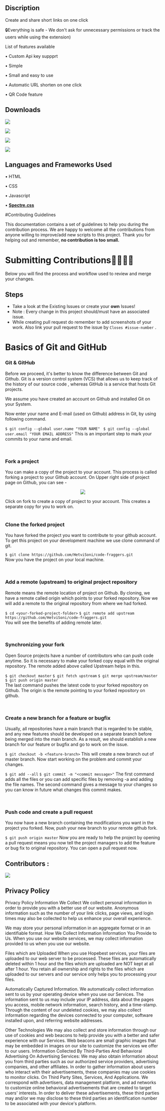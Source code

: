 ## Discription

 Create and share short links on one click  
 
🔒Everything is safe - We don't ask for unnecessary permissions or track the users while using the extension)  

List of features available  

• Custom Api key suppprt 

• Simple  

• Small and easy to use  

• Automatic URL shorten on one click

• QR Code feature


## Downloads

[![](https://raw.githubusercontent.com/vinyashegde/shorto_url_shorter/main/Readme/Get%20It%20(6).png)](https://chrome.google.com/webstore/detail/shorto-url-shorter/ggjlafhmjnmepkkihggbbgiignajkjcl?hl=en-GB&authuser=0)

[![](https://raw.githubusercontent.com/vinyashegde/shorto_url_shorter/main/Readme/Get%20It%20(2).png)](https://microsoftedge.microsoft.com/addons/detail/shorto-url-shorter/fblkkccdkgkcmjpbpldapdfelpflpkgp)

[![](https://raw.githubusercontent.com/vinyashegde/shorto_url_shorter/main/Readme/Get%20It%20(3).png)](https://addons.mozilla.org/en-US/firefox/addon/vinyas-hegde)

[![](https://raw.githubusercontent.com/vinyashegde/shorto_url_shorter/main/Readme/Get%20It%20(4).png)](https://addons.opera.com/en/extensions/details/shorto-url-shorter)


## Languages and Frameworks Used

• HTML

• CSS

• Javascript

• [**Spectre.css**](https://picturepan2.github.io/spectre)

 #Contributing Guidelines

This documentation contains a set of guidelines to help you during the contribution process. 
We are happy to welcome all the contributions from anyone willing to improve/add new scripts to this project. Thank you for helping out and remember,
**no contribution is too small.**

# Submitting Contributions👩‍💻👨‍💻
Below you will find the process and workflow used to review and merge your changes.

## Steps
- Take a look at the Existing Issues or create your **own** Issues!
- Note : Every change in this project should/must have an associated issue. 
- While creating pull request do remember to add screenshots of your work. Also link your pull request to the issue by `Closes #issue-number` .

# Basics of Git and GitHub

### Git & GitHub

Before we proceed, it's better to know the difference between Git and Github. Git is a version control system (VCS) that allows us to keep track of the history of our source code , whereas GitHub is a service that hosts Git projects. 

We assume you have created an account on Github and installed Git on your System.

Now enter your name and E-mail (used on Github) address in Git, by using following command.

`$ git config --global user.name "YOUR NAME"`
` $ git config --global user.email "YOUR EMAIL ADDRESS"`
This is an important step to mark your commits to your name and email.

<br />

### Fork a project

You can make a copy of the project to your account. This process is called forking a project to your Github account. On Upper right side of project page on Github, you can see -

<p align="center">  <img  src="https://i.imgur.com/P0n6f97.png">  </p>
Click on fork to create a copy of project to your account. This creates a separate copy for you to work on.

<br />

<br />

### Clone the forked project

You have forked the project you want to contribute to your github account. To get this project on your development machine we use clone command of git.

`$ git clone https://github.com/HetviSoni/code-fraggers.git` <br/>
Now you have the project on your local machine.

<br />

### Add a remote (upstream) to original project repository

Remote means the remote location of project on Github. By cloning, we have a remote called origin which points to your forked repository. Now we will add a remote to the original repository from where we had forked.

`$ cd <your-forked-project-folder>`
`$ git remote add upstream https://github.com/HetviSoni/code-fraggers.git` <br/>
You will see the benefits of adding remote later.

<br />

### Synchronizing your fork

Open Source projects have a number of contributors who can push code anytime. So it is necessary to make your forked copy equal with the original repository. The remote added above called Upstream helps in this.

`$ git checkout master`
`$ git fetch upstream`
`$ git merge upstream/master`
`$ git push origin master` <br/>
The last command pushes the latest code to your forked repository on Github. The origin is the remote pointing to your forked repository on github.

<br />

### Create a new branch for a feature or bugfix

Usually, all repositories have a main branch that is regarded to be stable, and any new features should be developed on a separate branch before being merged into the main branch. As a result, we should establish a new branch for our feature or bugfix and go to work on the issue. 

`$ git checkout -b <feature-branch>`
This will create a new branch out of master branch. Now start working on the problem and commit your changes.

`$ git add --all`
`$ git commit -m "<commit message>"`
The first command adds all the files or you can add specific files by removing -a and adding the file names. The second command gives a message to your changes so you can know in future what changes this commit makes.

<br />

### Push code and create a pull request

You now have a new branch containing the modifications you want in the project you forked. Now, push your new branch to your remote github fork. 

`$ git push origin master`
Now you are ready to help the project by opening a pull request means you now tell the project managers to add the feature or bug fix to original repository. You can open a pull request now.

## Contributors :

<a  href  =  "https://github.com/HetviSoni/code-fraggers/graphs/contributors">

<img  src  =  "https://contrib.rocks/image?repo=HetviSoni/code-fraggers"/>

</a>

## Privacy Policy

Privacy Policy Information We Collect We collect personal information in order to provide you with a better use of our website. Anonymous information such as the number of your link clicks, page views, and login times may also be collected to help us enhance your overall experience. 

We may store your personal information in an aggregate format or in an identifiable format. How We Collect Information Information You Provide to Us. When you use our website services, we may collect information provided to us when you use our website. 

Files which are Uploaded When you use Hopebest services, your files are uploaded to our web server to be processed. These files are automatically deleted within 1 hour and the files which are uploaded are NOT kept at all after 1 hour. You retain all ownership and rights to the files which are uploaded to our servers and our service only helps you to processing your files. 

Automatically Captured Information. We automatically collect information sent to us by your operating device when you use our Services. The information sent to us may include your IP address, data about the pages you access, mobile network information, search history, and a time-stamp. 
Through the content of our undeleted cookies, we may also collect information regarding the devices connected to your computer, software installed upon, and referring website addresses. 

Other Technologies We may also collect and store information through our use of cookies and web beacons to help provide you with a better and safer experience with our Services. Web beacons are small graphic images that may be embedded in images on our site to customize the services we offer to our users. 
Information Collected By Third-Parties And Behavioral Advertising On Advertising Services: We may also obtain information about you from third parties such as our authorized service providers, advertising companies, and other affiliates. In order to gather information about users who interact with their advertisements, these companies may use cookies to monitor clicks. On Third Party Sites, Services, And Applications. We correspond with advertisers, data management platform, and ad networks to customize online behavioral advertisements that are created to target users' interests. In order to deliver these advertisements, these third parties may and/or we may disclose to these third parties an identification number to be associated with your device's platform.
